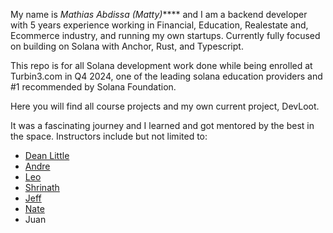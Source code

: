 My name is _Mathias Abdissa (Matty)_**** and I am a backend developer with 5 years experience working in Financial, Education, Realestate and, Ecommerce industry, and running my own startups. Currently fully focused on building on Solana with Anchor, Rust, and Typescript.

This repo is for all Solana development work done while being enrolled at Turbin3.com in Q4 2024, one of the leading solana education providers and #1 recommended by Solana Foundation.

Here you will find all course projects and my own current project, DevLoot.



It was a fascinating journey and I learned and got mentored by the best in the space. Instructors include but not limited to: 
 - [Dean Little](https://github.com/deanmlittle/)
 - [Andre](https://github.com/ASCorreia)
 - [Leo](https://github.com/L0STE)
 - [Shrinath](https://github.com/ShrinathNR/rust_learning)
 - [Jeff](https://x.com/japarjam)
 - [Nate](https://x.com/qubitn8)
 - Juan 

